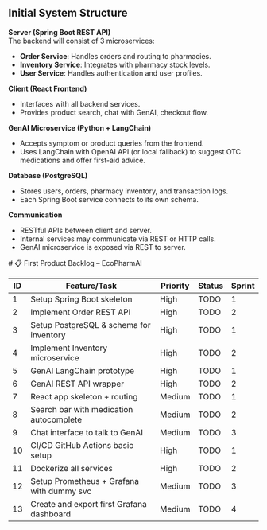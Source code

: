 ##  **Initial System Structure**

**Server (Spring Boot REST API)**  
The backend will consist of 3 microservices:

* **Order Service**: Handles orders and routing to pharmacies.  
* **Inventory Service**: Integrates with pharmacy stock levels.  
* **User Service**: Handles authentication and user profiles.

**Client (React Frontend)**

* Interfaces with all backend services.  
* Provides product search, chat with GenAI, checkout flow.

**GenAI Microservice (Python \+ LangChain)**

* Accepts symptom or product queries from the frontend.  
* Uses LangChain with OpenAI API (or local fallback) to suggest OTC medications and offer first-aid advice.

**Database (PostgreSQL)**

* Stores users, orders, pharmacy inventory, and transaction logs.  
* Each Spring Boot service connects to its own schema.

**Communication**

* RESTful APIs between client and server.  
* Internal services may communicate via REST or HTTP calls.  
* GenAI microservice is exposed via REST to server.

\# 📋 First Product Backlog – EcoPharmAI

| ID | Feature/Task                              | Priority | Status | Sprint |  
|----|--------------------------------------------|----------|--------|--------|  
| 1  | Setup Spring Boot skeleton                 | High     | TODO   | 1      |  
| 2  | Implement Order REST API                   | High     | TODO   | 2      |  
| 3  | Setup PostgreSQL & schema for inventory    | High     | TODO   | 1      |  
| 4  | Implement Inventory microservice           | High     | TODO   | 2      |  
| 5  | GenAI LangChain prototype                  | High     | TODO   | 1      |  
| 6  | GenAI REST API wrapper                     | High     | TODO   | 2      |  
| 7  | React app skeleton \+ routing               | Medium   | TODO   | 1      |  
| 8  | Search bar with medication autocomplete    | Medium   | TODO   | 2      |  
| 9  | Chat interface to talk to GenAI            | Medium   | TODO   | 3      |  
| 10 | CI/CD GitHub Actions basic setup           | High     | TODO   | 1      |  
| 11 | Dockerize all services                     | High     | TODO   | 2      |  
| 12 | Setup Prometheus \+ Grafana with dummy svc  | Medium   | TODO   | 3      |  
| 13 | Create and export first Grafana dashboard  | Medium   | TODO   | 4      |

